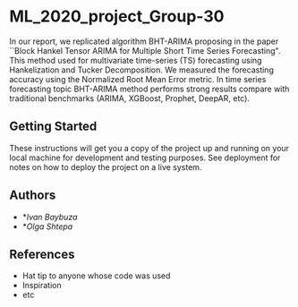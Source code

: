 # ML_2020_project_Group-30

In our report, we replicated algorithm BHT-ARIMA proposing in the paper ``Block Hankel Tensor ARIMA for Multiple Short Time Series Forecasting". This method used for multivariate time-series (TS) forecasting using Hankelization and Tucker Decomposition. We measured the forecasting accuracy using the Normalized Root Mean Error metric. In time series forecasting topic BHT-ARIMA method performs strong results compare with traditional benchmarks (ARIMA, XGBoost, Prophet, DeepAR, etc).

## Getting Started

These instructions will get you a copy of the project up and running on your local machine for development and testing purposes. See deployment for notes on how to deploy the project on a live system.


## Authors

* **Ivan Baybuza* 
* **Olga Shtepa* 

## References

* Hat tip to anyone whose code was used
* Inspiration
* etc

